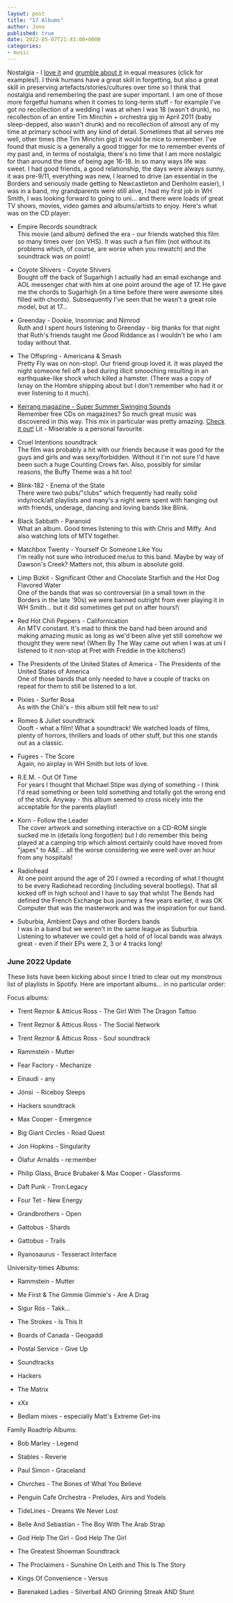 ```yaml
---
layout: post
title: "17 Albums"
author: Jono
published: true
date: 2022-05-07T21:43:00+0000
categories:
- music
---
```

Nostalgia - I [love it](https://en.wikipedia.org/wiki/Stranger_Things) and [grumble about it](https://en.wikipedia.org/wiki/T2_Trainspotting) in equal measures (click for examples!). I think humans have a great skill in forgetting, but also a great skill in preserving artefacts/stories/cultures over time so I think that nostalgia and remembering the past are super important. I am one of those more forgetful humans when it comes to long-term stuff - for example I've got no recollection of a wedding I was at when I was 18 (wasn't drunk), no recollection of an entire Tim Minchin + orchestra gig in April 2011 (baby sleep-depped, also wasn't drunk) and no recollection of almost any of my time at primary school with any kind of detail. Sometimes that all serves me well, other times (the Tim Minchin gig) it would be nice to remember. I've found that music is a generally a good trigger for me to remember events of my past and, in terms of nostalgia, there's no time that I am more nostalgic for than around the time of being age 16-18. In so many ways life was sweet. I had good friends, a good relationship, the days were always sunny, it was pre-9/11, everything was new, I learned to drive (an essential in the Borders and seriously made getting to Newcastleton and Denholm easier), I was in a band, my grandparents were still alive, I had my first job in WH Smith, I was looking forward to going to uni... and there were loads of great TV shows, movies, video games and albums/artists to enjoy. Here's what was on the CD player:

-   Empire Records soundtrack\
    This movie (and album) defined the era - our friends watched this film so many times over (on VHS). It was such a fun film (not without its problems which, of course, are worse when you rewatch) and the soundtrack was on point!

-   Coyote Shivers - Coyote Shivers\
    Bought off the back of Sugarhigh I actually had an email exchange and AOL messenger chat with him at one point around the age of 17. He gave me the chords to Sugarhigh (in a time before there were awesome sites filled with chords). Subsequently I've seen that he wasn't a great role model, but at 17...

-   Greenday - Dookie, Insomniac and Nimrod\
    Ruth and I spent hours listening to Greenday - big thanks for that night that Ruth's friends taught me Good Riddance as I wouldn't be who I am today without that.

-   The Offspring - Americana & Smash\
    Pretty Fly was on non-stop!. Our friend group loved it. It was played the night someone fell off a bed during illicit smooching resulting in an earthquake-like shock which killed a hamster. (There was a copy of Ixnay on the Hombre shipping about but I don't remember who had it or ever listening to it much).

-   [Kerrang magazine - Super Summer Swinging Sounds\
    ](https://www.discogs.com/release/3557877-Various-Super-Summer-Swinging-Sounds)Remember free CDs on magazines? So much great music was discovered in this way. This mix in particular was pretty amazing. [Check it out!](https://www.youtube.com/playlist?list=PLc3-HN0QXHDoKmW9YMBP5OMmYk7V8ZBjH) Lit - Miserable is a personal favourite.

-   Cruel Intentions soundtrack\
    The film was probably a hit with our friends because it was good for the guys and girls and was sexy/forbidden. Without it I'm not sure I'd have been such a huge Counting Crows fan. Also, possibly for similar reasons, the Buffy Theme was a hit too!

-   Blink-182 - Enema of the State\
    There were two pubs/"clubs" which frequently had really solid indy/rock/alt playlists and many's a night were spent with hanging out with friends, underage, dancing and loving bands like Blink.

-   Black Sabbath - Paranoid\
    What an album. Good times listening to this with Chris and Miffy. And also watching lots of MTV together.

-   Matchbox Twenty - Yourself Or Someone Like You\
    I'm really not sure who introduced me/us to this band. Maybe by way of Dawson's Creek? Matters not, this album is absolute gold.

-   Limp Bizkit - Significant Other and Chocolate Starfish and the Hot Dog Flavored Water\
    One of the bands that was so controversial (in a small town in the Borders in the late '90s) we were banned outright from ever playing it in WH Smith... but it did sometimes get put on after hours!\

-   Red Hot Chili Peppers - Californication\
    An MTV constant. It's mad to think the band had been around and making amazing music as long as we'd been alive yet still somehow we thought they were new! (When By The Way came out when I was at uni I listened to it non-stop at Pret with Freddie in the kitchens!)

-   The Presidents of the United States of America - The Presidents of the United States of America\
    One of those bands that only needed to have a couple of tracks on repeat for them to still be listened to a lot.

-   Pixies - Surfer Rosa\
    As with the Chili's - this album still felt new to us!

-   Romeo & Juliet soundtrack\
    Oooft - what a film! What a soundtrack! We watched loads of films, plenty of horrors, thrillers and loads of other stuff, but this one stands out as a classic.

-   Fugees - The Score\
    Again, no airplay in WH Smith but lots of love.

-   R.E.M. - Out Of Time\
    For years I thought that Michael Stipe was dying of something - I think I'd read something or been told something and totally got the wrong end of the stick. Anyway - this album seemed to cross nicely into the acceptable for the parents playlist!

-   Korn - Follow the Leader\
    The cover artwork and something interactive on a CD-ROM single sucked me in (details long forgotten) but I do remember this being played at a camping trip which almost certainly could have moved from "japes" to A&E... all the worse considering we were well over an hour from any hospitals!

-   Radiohead\
    At one point around the age of 20 I owned a recording of what I thought to be every Radiohead recording (including several bootlegs). That all kicked off in high school and I have to say that whilst The Bends had defined the French Exchange bus journey a few years earlier, it was OK Computer that was the masterwork and was the inspiration for our band.

-   Suburbia, Ambient Days and other Borders bands\
    I was in a band but we weren't in the same league as Suburbia. Listening to whatever we could get a hold of of local bands was always great - even if their EPs were 2, 3 or 4 tracks long!
    
    
### June 2022 Update
These lists have been kicking about since I tried to clear out my monstrous list of playlists in Spotify. Here are important albums... in no particular order:

Focus albums:

-   Trent Reznor & Atticus Ross - The Girl With The Dragon Tattoo 

-   Trent Reznor & Atticus Ross - The Social Network

-   Trent Reznor & Atticus Ross - Soul soundtrack

-   Rammstein - Mutter

-   Fear Factory - Mechanize

-   Einaudi - any

-   Jónsi  - Riceboy Sleeps

-   Hackers soundtrack

-   Max Cooper - Emergence

-   Big Giant Circles - Road Quest

-   Jon Hopkins - Singularity

-   Ólafur Arnalds - re:member

-   Philip Glass, ​​Bruce Brubaker & Max Cooper - Glassforms

-   Daft Punk - Tron:Legacy

-   Four Tet - New Energy

-   Grandbrothers - Open

-   Gattobus - Shards

-   Gattobus - Trails

-   Ryanosaurus - Tesseract Interface

University-times Albums:

-   Rammstein - Mutter

-   Me First & The Gimmie Gimmie's - Are A Drag

-   Sigur Rós - Takk...

-   The Strokes - Is This It

-   Boards of Canada - Geogaddi

-   Postal Service - Give Up

-   Soundtracks

-   Hackers

-   The Matrix

-   xXx

-   Bedlam mixes - especially Matt's Extreme Get-ins

Family Roadtrip Albums:

-   Bob Marley - Legend

-   Stables - Reverie

-   Paul Simon - Graceland

-   Chvrches - The Bones of What You Believe

-   Penguin Cafe Orchestra - Preludes, Airs and Yodels

-   TideLines - Dreams We Never Lost

-   Belle And Sebastian - The Boy With The Arab Strap

-   God Help The Girl - God Help The Girl 

-   The Greatest Showman Soundtrack

-   The Proclaimers - Sunshine On Leith and This Is The Story

-   Kings Of Convenience - Versus

-   Barenaked Ladies - Silverball AND Grinning Streak AND Stunt
